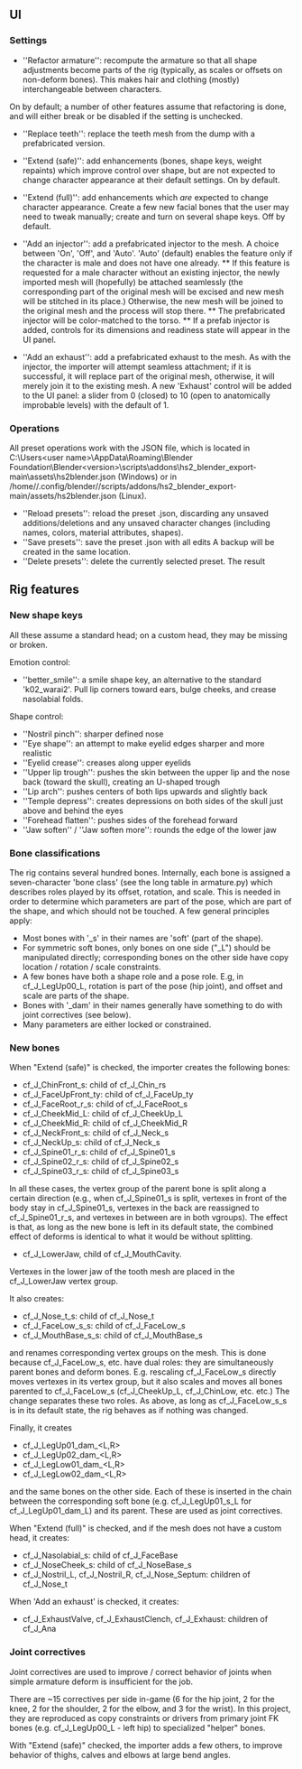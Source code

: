 ## UI 

### Settings

* ''Refactor armature'': recompute the armature so that all shape adjustments become parts of the rig (typically, as scales or offsets on non-deform bones). This makes hair and clothing (mostly) interchangeable between characters.

On by default; a number of other features assume that refactoring is done, and will either break or be disabled if the setting is unchecked.

* ''Replace teeth'': replace the teeth mesh from the dump with a prefabricated version. 

* ''Extend (safe)'': add enhancements (bones, shape keys, weight repaints) which improve control over shape, but are not expected to change character appearance at their default settings. On by default.

* ''Extend (full)'': add enhancements which _are_ expected to change character appearance. Create a few new facial bones that the user may need to tweak manually; create and turn on several shape keys.  Off by default.

* ''Add an injector'': add a prefabricated injector to the mesh. A choice between 'On', 'Off', and 'Auto'. 'Auto' (default) enables the feature only if the character is male and does not have one already. 
** If this feature is requested for a male character without an existing injector, the newly imported mesh will (hopefully) be attached seamlessly (the corresponding part of the original mesh will be excised and new mesh will be stitched in its place.) Otherwise, the new mesh will be joined to the original mesh and the process will stop there.
** The prefabricated injector will be color-matched to the torso.
** If a prefab injector is added, controls for its dimensions and readiness state will appear in the UI panel.

* ''Add an exhaust'': add a prefabricated exhaust to the mesh. As with the injector, the importer will attempt seamless attachment; if it is successful, it will replace part of the original mesh, otherwise, it will merely join it to the existing mesh. A new 'Exhaust' control will be added to the UI panel: a slider from 0 (closed) to 10 (open to anatomically improbable levels) with the default of 1. 

### Operations

All preset operations work with the JSON file, which is located in C:\Users\<user name>\AppData\Roaming\Blender Foundation\Blender\<version>\scripts\addons\hs2_blender_export-main\assets\hs2blender.json (Windows) or in /home/<user name>/.config/blender/<version>/scripts/addons/hs2_blender_export-main/assets/hs2blender.json (Linux).

* ''Reload presets'':  reload the preset .json, discarding any unsaved additions/deletions and any unsaved character changes (including names, colors, material attributes, shapes).
* ''Save presets'': save the preset .json with all edits
 A backup will be created in the same location.
* ''Delete presets'': delete the currently selected preset. The result 

## Rig features

### New shape keys

All these assume a standard head; on a custom head, they may be missing or broken.

Emotion control:

* ''better_smile'': a smile shape key, an alternative to the standard 'k02_warai2'. Pull lip corners toward ears, bulge cheeks, and crease nasolabial folds. 

Shape control:

* ''Nostril pinch'': sharper defined nose
* ''Eye shape'': an attempt to make eyelid edges sharper and more realistic
* ''Eyelid crease'': creases along upper eyelids
* ''Upper lip trough'': pushes the skin between the upper lip and the nose back (toward the skull), creating an U-shaped trough
* ''Lip arch'': pushes centers of both lips upwards and slightly back
* ''Temple depress'': creates depressions on both sides of the skull just above and behind the eyes
* ''Forehead flatten'': pushes sides of the forehead forward 
* ''Jaw soften'' / ''Jaw soften more'': rounds the edge of the lower jaw

### Bone classifications

The rig contains several hundred bones. Internally, each bone is assigned a seven-character 'bone class' (see the long table in armature.py) which describes roles played by its offset, rotation, and scale. This is needed in order to determine which parameters are part of the pose, which are part of the shape, and which should not be touched. A few general principles apply:
* Most bones with '_s' in their names are 'soft' (part of the shape). 
* For symmetric soft bones, only bones on one side ("_L") should be manipulated directly; corresponding bones on the other side have copy location / rotation / scale constraints.
* A few bones have both a shape role and a pose role. E.g, in cf_J_LegUp00_L, rotation is part of the pose (hip joint), and offset and scale are parts of the shape. 
* Bones with '_dam' in their names generally have something to do with joint correctives (see below). 
* Many parameters are either locked or constrained.

### New bones

When "Extend (safe)" is checked, the importer creates the following bones:

* cf_J_ChinFront_s: child of cf_J_Chin_rs
* cf_J_FaceUpFront_ty: child of cf_J_FaceUp_ty
* cf_J_FaceRoot_r_s: child of cf_J_FaceRoot_s
* cf_J_CheekMid_L: child of cf_J_CheekUp_L
* cf_J_CheekMid_R: child of cf_J_CheekMid_R
* cf_J_NeckFront_s: child of cf_J_Neck_s
* cf_J_NeckUp_s: child of cf_J_Neck_s
* cf_J_Spine01_r_s: child of cf_J_Spine01_s
* cf_J_Spine02_r_s: child of cf_J_Spine02_s
* cf_J_Spine03_r_s: child of cf_J_Spine03_s

In all these cases, the vertex group of the parent bone is split along a certain direction (e.g., when cf_J_Spine01_s is split, vertexes in front of the body stay in cf_J_Spine01_s, vertexes in the back are reassigned to cf_J_Spine01_r_s, and vertexes in between are in both vgroups). The effect is that, as long as the new bone is left in its default state, the combined effect of deforms is identical to what it would be without splitting.

* cf_J_LowerJaw, child of cf_J_MouthCavity.

Vertexes in the lower jaw of the tooth mesh are placed in the cf_J_LowerJaw vertex group. 

It also creates:

* cf_J_Nose_t_s: child of cf_J_Nose_t
* cf_J_FaceLow_s_s: child of cf_J_FaceLow_s
* cf_J_MouthBase_s_s: child of cf_J_MouthBase_s

and renames corresponding vertex groups on the mesh. This is done because cf_J_FaceLow_s, etc. have dual roles: they are simultaneously parent bones and deform bones. E.g. rescaling cf_J_FaceLow_s directly moves vertexes in its vertex group, but it also scales and moves all bones parented to cf_J_FaceLow_s (cf_J_CheekUp_L, cf_J_ChinLow, etc. etc.) The change separates these two roles. As above, as long as cf_J_FaceLow_s_s is in its default state, the rig behaves as if nothing was changed.

Finally, it creates 

* cf_J_LegUp01_dam_<L,R>
* cf_J_LegUp02_dam_<L,R>
* cf_J_LegLow01_dam_<L,R>
* cf_J_LegLow02_dam_<L,R>

and the same bones on the other side. Each of these is inserted in the chain between the corresponding soft bone (e.g. cf_J_LegUp01_s_L for cf_J_LegUp01_dam_L) and its parent. These are used as joint correctives.

When "Extend (full)" is checked, and if the mesh does not have a custom head, it creates:

* cf_J_Nasolabial_s: child of cf_J_FaceBase
* cf_J_NoseCheek_s: child of cf_J_NoseBase_s
* cf_J_Nostril_L, cf_J_Nostril_R, cf_J_Nose_Septum: children of cf_J_Nose_t

When 'Add an exhaust' is checked, it creates:
* cf_J_ExhaustValve, cf_J_ExhaustClench, cf_J_Exhaust: children of cf_J_Ana

### Joint correctives

Joint correctives are used to improve / correct behavior of joints when simple armature deform is insufficient for the job. 

There are ~15 correctives per side in-game (6 for the hip joint, 2 for the knee, 2 for the shoulder, 2 for the elbow, and 3 for the wrist). In this project, they are reproduced as copy constraints or drivers from primary joint FK bones (e.g. cf_J_LegUp00_L - left hip) to specialized "helper" bones. 

With "Extend (safe)" checked, the importer adds a few others, to improve behavior of thighs, calves and elbows at large bend angles.

